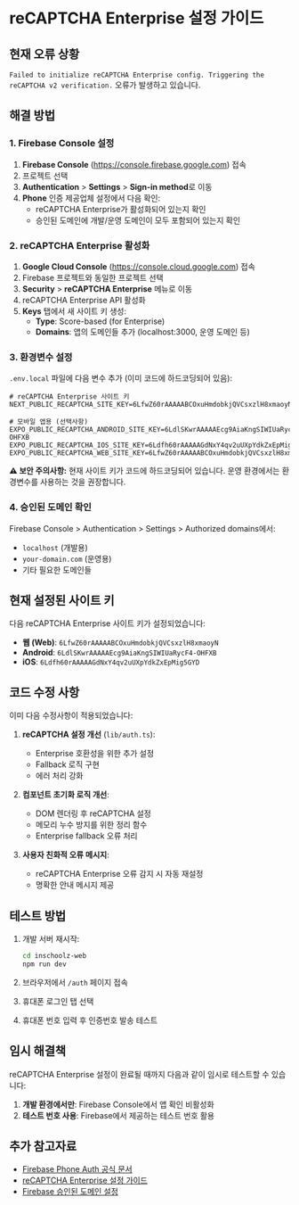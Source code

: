 # reCAPTCHA Enterprise 설정 가이드

## 현재 오류 상황
`Failed to initialize reCAPTCHA Enterprise config. Triggering the reCAPTCHA v2 verification.` 오류가 발생하고 있습니다.

## 해결 방법

### 1. Firebase Console 설정

1. **Firebase Console** (https://console.firebase.google.com) 접속
2. 프로젝트 선택
3. **Authentication** > **Settings** > **Sign-in method**로 이동
4. **Phone** 인증 제공업체 설정에서 다음 확인:
   - reCAPTCHA Enterprise가 활성화되어 있는지 확인
   - 승인된 도메인에 개발/운영 도메인이 모두 포함되어 있는지 확인

### 2. reCAPTCHA Enterprise 활성화

1. **Google Cloud Console** (https://console.cloud.google.com) 접속
2. Firebase 프로젝트와 동일한 프로젝트 선택
3. **Security** > **reCAPTCHA Enterprise** 메뉴로 이동
4. reCAPTCHA Enterprise API 활성화
5. **Keys** 탭에서 새 사이트 키 생성:
   - **Type**: Score-based (for Enterprise)
   - **Domains**: 앱의 도메인들 추가 (localhost:3000, 운영 도메인 등)

### 3. 환경변수 설정

`.env.local` 파일에 다음 변수 추가 (이미 코드에 하드코딩되어 있음):
```env
# reCAPTCHA Enterprise 사이트 키
NEXT_PUBLIC_RECAPTCHA_SITE_KEY=6LfwZ60rAAAAABCOxuHmdobkjQVCsxzlH8xmaoyN

# 모바일 앱용 (선택사항)
EXPO_PUBLIC_RECAPTCHA_ANDROID_SITE_KEY=6LdlSKwrAAAAAEcg9AiaKngSIWIUaRycF4-OHFXB
EXPO_PUBLIC_RECAPTCHA_IOS_SITE_KEY=6Ldfh60rAAAAAGdNxY4qv2uUXpYdkZxEpMig5GYD
EXPO_PUBLIC_RECAPTCHA_WEB_SITE_KEY=6LfwZ60rAAAAABCOxuHmdobkjQVCsxzlH8xmaoyN
```

**⚠️ 보안 주의사항:** 현재 사이트 키가 코드에 하드코딩되어 있습니다. 운영 환경에서는 환경변수를 사용하는 것을 권장합니다.

### 4. 승인된 도메인 확인

Firebase Console > Authentication > Settings > Authorized domains에서:
- `localhost` (개발용)
- `your-domain.com` (운영용)
- 기타 필요한 도메인들

## 현재 설정된 사이트 키

다음 reCAPTCHA Enterprise 사이트 키가 설정되었습니다:

- **웹 (Web)**: `6LfwZ60rAAAAABCOxuHmdobkjQVCsxzlH8xmaoyN`
- **Android**: `6LdlSKwrAAAAAEcg9AiaKngSIWIUaRycF4-OHFXB`
- **iOS**: `6Ldfh60rAAAAAGdNxY4qv2uUXpYdkZxEpMig5GYD`

## 코드 수정 사항

이미 다음 수정사항이 적용되었습니다:

1. **reCAPTCHA 설정 개선** (`lib/auth.ts`):
   - Enterprise 호환성을 위한 추가 설정
   - Fallback 로직 구현
   - 에러 처리 강화

2. **컴포넌트 초기화 로직 개선**:
   - DOM 렌더링 후 reCAPTCHA 설정
   - 메모리 누수 방지를 위한 정리 함수
   - Enterprise fallback 오류 처리

3. **사용자 친화적 오류 메시지**:
   - reCAPTCHA Enterprise 오류 감지 시 자동 재설정
   - 명확한 안내 메시지 제공

## 테스트 방법

1. 개발 서버 재시작:
   ```bash
   cd inschoolz-web
   npm run dev
   ```

2. 브라우저에서 `/auth` 페이지 접속
3. 휴대폰 로그인 탭 선택
4. 휴대폰 번호 입력 후 인증번호 발송 테스트

## 임시 해결책

reCAPTCHA Enterprise 설정이 완료될 때까지 다음과 같이 임시로 테스트할 수 있습니다:

1. **개발 환경에서만**: Firebase Console에서 앱 확인 비활성화
2. **테스트 번호 사용**: Firebase에서 제공하는 테스트 번호 활용

## 추가 참고자료

- [Firebase Phone Auth 공식 문서](https://firebase.google.com/docs/auth/web/phone-auth)
- [reCAPTCHA Enterprise 설정 가이드](https://cloud.google.com/recaptcha-enterprise/docs/quickstart)
- [Firebase 승인된 도메인 설정](https://firebase.google.com/docs/auth/web/auth-domain-customization)
